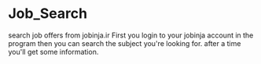 # Job_Search
search job offers from jobinja.ir
First you login to your jobinja account in the program then you can search the subject you're looking for.
after a time you'll get some information.
